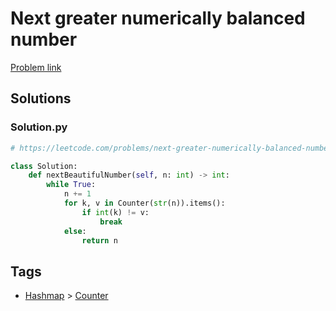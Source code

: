 # Next greater numerically balanced number

[Problem link](https://leetcode.com/problems/next-greater-numerically-balanced-number/)

## Solutions


### Solution.py
```py
# https://leetcode.com/problems/next-greater-numerically-balanced-number/

class Solution:
    def nextBeautifulNumber(self, n: int) -> int:
        while True:
            n += 1
            for k, v in Counter(str(n)).items():
                if int(k) != v:
                    break
            else:
                return n
```
## Tags

* [Hashmap](/Collections/hashmap.md#hashmap) > [Counter](/Collections/hashmap.md#counter)

